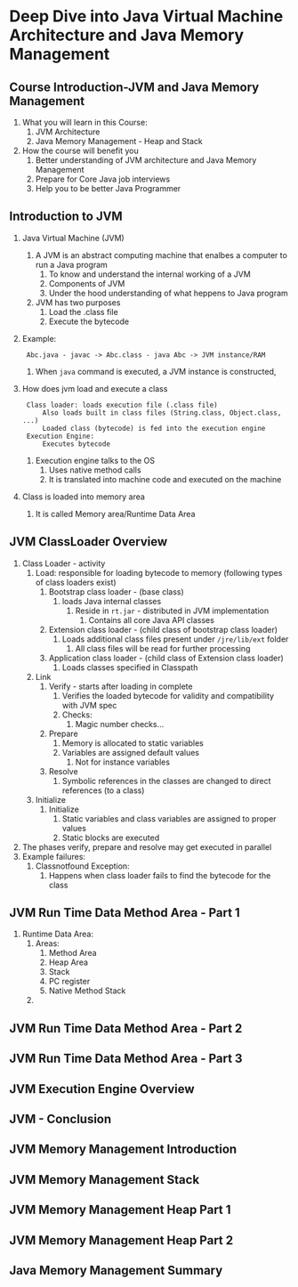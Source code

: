 # Deep Dive into Java Virtual Machine Architecture and Java Memory Management #

## Course Introduction-JVM and Java Memory Management ##
1. What you will learn in this Course:
	1. JVM Architecture
	2. Java Memory Management - Heap and Stack
2. How the course will benefit you
	1. Better understanding of JVM architecture and Java Memory Management
	2. Prepare for Core Java job interviews
	3. Help you to be better Java Programmer

## Introduction to JVM ##
1. Java Virtual Machine (JVM)
	1. A JVM is an abstract computing machine that enalbes a computer to run a Java program
		1. To know and understand the internal working of a JVM
		2. Components of JVM
		3. Under the hood understanding of what heppens to Java program
	2. JVM has two purposes
		1. Load the .class file
		2. Execute the bytecode
2. Example:

		Abc.java - javac -> Abc.class - java Abc -> JVM instance/RAM
		
	1. When `java` command is executed, a JVM instance is constructed,
3. How does jvm load and execute a class

		Class loader: loads execution file (.class file)
			Also loads built in class files (String.class, Object.class, ...)
			Loaded class (bytecode) is fed into the execution engine
		Execution Engine: 
			Executes bytecode
			
	1. Execution engine talks to the OS
		1. Uses native method calls
		2. It is translated into machine code and executed on the machine
4. Class is loaded into memory area
	1. It is called Memory area/Runtime Data Area

## JVM ClassLoader Overview ##
1. Class Loader - activity
	1. Load: responsible for loading bytecode to memory (following types of class loaders exist)
		1. Bootstrap class loader - (base class)
			1. loads Java internal classes
				1. Reside in `rt.jar` - distributed in JVM implementation
					1. Contains all core Java API classes
		2. Extension class loader - (child class of bootstrap class loader)
			1. Loads additional class files present under `/jre/lib/ext` folder
				1. All class files will be read for further processing
		3. Application class loader - (child class of Extension class loader)
			1. Loads classes specified in Classpath
	2. Link
		1. Verify - starts after loading in complete
			1. Verifies the loaded bytecode for validity and compatibility with JVM spec
			2. Checks:
				1. Magic number checks...
		2. Prepare
			1. Memory is allocated to static variables
			2. Variables are assigned default values
				1. Not for instance variables
		3. Resolve
			1. Symbolic references in the classes are changed to direct references (to a class)
	3. Initialize
		1. Initialize
			1. Static variables and class variables are assigned to proper values
			2. Static blocks are executed
2. The phases verify, prepare and resolve may get executed in parallel
3. Example failures:
	1. Classnotfound Exception:
		1. Happens when class loader fails to find the bytecode for the class

## JVM Run Time Data Method Area - Part 1 ##
1. Runtime Data Area:
	1. Areas:
		1. Method Area
		2. Heap Area
		3. Stack
		4. PC register
		5. Native Method Stack
	2. 

## JVM Run Time Data Method Area - Part 2 ##
## JVM Run Time Data Method Area - Part 3 ##
## JVM Execution Engine Overview ##
## JVM - Conclusion ##
## JVM Memory Management Introduction ##
## JVM Memory Management Stack ##
## JVM Memory Management Heap Part 1 ##
## JVM Memory Management Heap Part 2 ##
## Java Memory Management Summary ##
